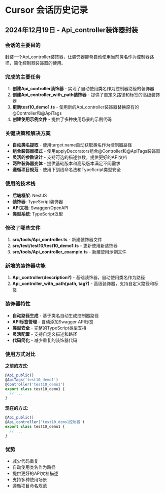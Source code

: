 # Cursor 会话历史记录

## 2024年12月19日 - Api_controller装饰器封装

### 会话的主要目的
封装一个Api_controller装饰器，让装饰器能够自动使用当前类名作为控制器路径，简化控制器装饰器的使用。

### 完成的主要任务
1. **创建Api_controller装饰器** - 实现了自动使用类名作为控制器路径的装饰器
2. **创建Api_controller_with_path装饰器** - 提供了自定义路径和标签的高级装饰器
3. **更新test10_demo1.ts** - 使用新的Api_controller装饰器替换原有的@Controller和@ApiTags
4. **创建使用示例文件** - 提供了多种使用场景的示例代码

### 关键决策和解决方案
- **自动类名提取** - 使用target.name自动获取类名作为控制器路径
- **组合装饰器模式** - 使用applyDecorators组合@Controller和@ApiTags装饰器
- **灵活的参数设计** - 支持可选的描述参数，提供更好的API文档
- **两种装饰器变体** - 提供基础版本和高级版本满足不同需求
- **遵循项目规范** - 使用下划线命名法和TypeScript类型安全

### 使用的技术栈
- **后端框架**: NestJS
- **装饰器**: TypeScript装饰器
- **API文档**: Swagger/OpenAPI
- **类型系统**: TypeScript泛型

### 修改了哪些文件
1. **src/tools/Api_controller.ts** - 新建装饰器文件
2. **src/test/test10/test10_demo1.ts** - 更新使用新装饰器
3. **src/tools/Api_controller_example.ts** - 新建使用示例文件

### 新增的装饰器功能
1. **Api_controller(description?)** - 基础装饰器，自动使用类名作为路径
2. **Api_controller_with_path(path, tag?)** - 高级装饰器，支持自定义路径和标签

### 装饰器特性
- **自动路径生成** - 基于类名自动生成控制器路径
- **API标签管理** - 自动添加Swagger API标签
- **类型安全** - 完整的TypeScript类型支持
- **灵活配置** - 支持自定义描述和路径
- **代码简化** - 减少重复的装饰器代码

### 使用方式对比
**之前的方式:**
```typescript
@Api_public()
@ApiTags('test10_demo1')
@Controller('test10_demo1')
export class test10_demo1 {
  // ...
}
```

**现在的方式:**
```typescript
@Api_public()
@Api_controller('test10_demo1控制器')
export class test10_demo1 {
  // ...
}
```

### 优势
- 减少代码重复
- 自动使用类名作为路径
- 提供更好的API文档描述
- 支持多种使用场景
- 遵循项目命名规范
